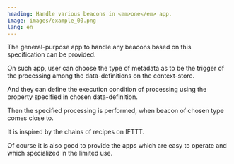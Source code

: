 ```yaml
---
heading: Handle various beacons in <em>one</em> app.
image: images/example_00.png
lang: en
---
```

The general-purpose app to handle any beacons based on this specification can be provided.

On such app, user can choose the type of metadata as to be the trigger of the processing among the data-definitions on the context-store.

And they can define the execution condition of processing using the property specified in chosen data-definition.

Then the specified processing is performed, when beacon of chosen type comes close to.

It is inspired by the chains of recipes on IFTTT.

Of course it is also good to provide the apps which are easy to operate and which specialized in the limited use.
